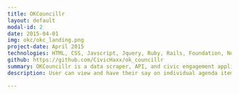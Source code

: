 ```yaml
---
title: OKCouncillr
layout: default
modal-id: 2
date: 2015-04-01
img: okc/okc_landing.png
project-date: April 2015
technologies: HTML, CSS, Javscript, Jquery, Ruby, Rails, Foundation, Nokogiri
github: https://github.com/CivicHaxx/ok_councillr 
summary: OKCouncillr is a data scraper, API, and civic engagement application for the City of Toronto. The scraper pulls data from Toronto City Council meeting agendas and parses it into a database, the API serves the data up as JSON, and the app allows people to have their say on individual agenda items and view the voting history of their city councillors. View it live at <a class="underline-link" href="http://okcouncillr.cloudapp.net/" target="blank">http://okcouncillr.cloudapp.net/</a>.
description: User can view and have their say on individual agenda items <img class="img-responsive img-centered" src="img/portfolio/okc/okc_items_show.png"> Users can see their voting history, and find out their ward and councillor <img class="img-responsive img-centered" src="img/portfolio/okc/okc_myvotes.png">  Search for items and see how other users voted <img class="img-responsive img-centered" src="img/portfolio/okc/okc_items_index.png"> Learn more about Toronto City Councillors; <br> see their voting history and get their contact information <img class="img-responsive img-centered" src="img/portfolio/okc/okc_councillors.png"> 

---
```

